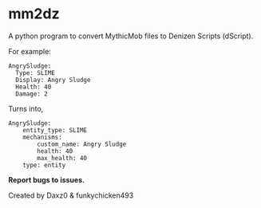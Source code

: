 # mm2dz
A python program to convert MythicMob files to Denizen Scripts (dScript).

For example:

```
AngrySludge:
  Type: SLIME
  Display: Angry Sludge
  Health: 40
  Damage: 2
```

Turns into,

```
AngrySludge:
    entity_type: SLIME
    mechanisms:
        custom_name: Angry Sludge
        health: 40
        max_health: 40
    type: entity
```

**Report bugs to issues.**

Created by Daxz0 & funkychicken493
